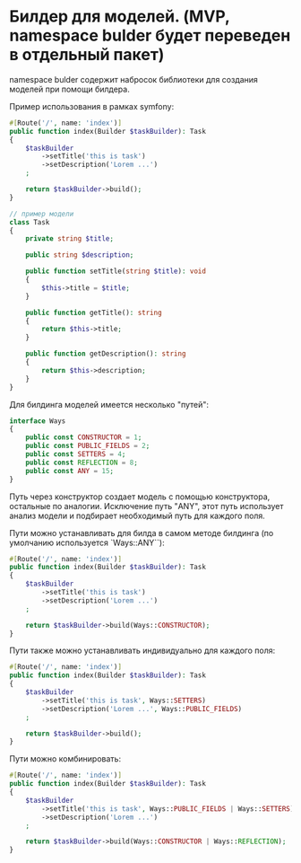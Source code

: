 # Билдер для моделей. (MVP, namespace bulder будет переведен в отдельный пакет)

namespace bulder содержит набросок библиотеки для создания моделей при помощи билдера. 

Пример использования в рамках symfony:
```PHP
#[Route('/', name: 'index')]
public function index(Builder $taskBuilder): Task
{
    $taskBuilder
        ->setTitle('this is task')
        ->setDescription('Lorem ...')
    ;

    return $taskBuilder->build();
}

// пример модели
class Task
{
    private string $title;

    public string $description;

    public function setTitle(string $title): void
    {
        $this->title = $title;
    }

    public function getTitle(): string
    {
        return $this->title;
    }

    public function getDescription(): string
    {
        return $this->description;
    }
}
```

Для билдинга моделей имеется несколько "путей":
```PHP
interface Ways
{
    public const CONSTRUCTOR = 1;
    public const PUBLIC_FIELDS = 2;
    public const SETTERS = 4;
    public const REFLECTION = 8;
    public const ANY = 15;
}
```

Путь через конструктор создает модель с помощью конструктора, остальные по аналогии.
Исключение путь "ANY", этот путь использует анализ модели и подбирает необходимый путь
для каждого поля.


Пути можно устанавливать для билда в самом методе билдинга (по умолчанию используется `Ways::ANY``):
```PHP
#[Route('/', name: 'index')]
public function index(Builder $taskBuilder): Task
{
    $taskBuilder
        ->setTitle('this is task')
        ->setDescription('Lorem ...')
    ;

    return $taskBuilder->build(Ways::CONSTRUCTOR);
}
```


Пути также можно устанавливать индивидуально для каждого поля:
```PHP
#[Route('/', name: 'index')]
public function index(Builder $taskBuilder): Task
{
    $taskBuilder
        ->setTitle('this is task', Ways::SETTERS)
        ->setDescription('Lorem ...', Ways::PUBLIC_FIELDS)
    ;

    return $taskBuilder->build();
}
```

Пути можно комбинировать:
```PHP
#[Route('/', name: 'index')]
public function index(Builder $taskBuilder): Task
{
    $taskBuilder
        ->setTitle('this is task', Ways::PUBLIC_FIELDS | Ways::SETTERS)
        ->setDescription('Lorem ...')
    ;

    return $taskBuilder->build(Ways::CONSTRUCTOR | Ways::REFLECTION);
}
```
